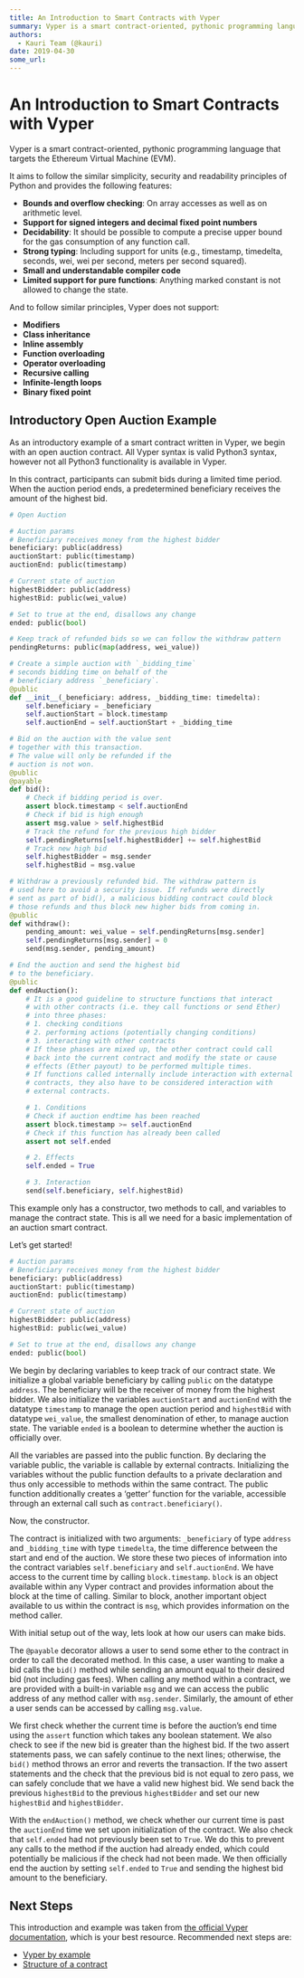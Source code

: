 ```yaml
---
title: An Introduction to Smart Contracts with Vyper
summary: Vyper is a smart contract-oriented, pythonic programming language that targets the Ethereum Virtual Machine (EVM). It aims to follow the similar simplicity, security and readability principles of Python and provides the following features- Bounds and overflow checking- On array accesses as well as on arithmetic level. Support for signed integers and decimal fixed point numbers Decidability- It should be possible to compute a precise upper bound for the gas consumption of any function call. Stron
authors:
  - Kauri Team (@kauri)
date: 2019-04-30
some_url: 
---
```


# An Introduction to Smart Contracts with Vyper

Vyper is a smart contract-oriented, pythonic programming language that targets the Ethereum Virtual Machine (EVM).

It aims to follow the similar simplicity, security and readability principles of Python and provides the following features:

-   **Bounds and overflow checking**: On array accesses as well as on arithmetic level.
-   **Support for signed integers and decimal fixed point numbers**
-   **Decidability**: It should be possible to compute a precise upper bound for the gas consumption of any function call.
-   **Strong typing**: Including support for units (e.g., timestamp, timedelta, seconds, wei, wei per second, meters per second squared).
-   **Small and understandable compiler code**
-   **Limited support for pure functions**: Anything marked constant is not allowed to change the state.

And to follow similar principles, Vyper does not support:

-   **Modifiers**
-   **Class inheritance**
-   **Inline assembly**
-   **Function overloading**
-   **Operator overloading**
-   **Recursive calling**
-   **Infinite-length loops**
-   **Binary fixed point**

## Introductory Open Auction Example

As an introductory example of a smart contract written in Vyper, we begin with an open auction contract. All Vyper syntax is valid Python3 syntax, however not all Python3 functionality is available in Vyper.

In this contract, participants can submit bids during a limited time period. When the auction period ends, a predetermined beneficiary receives the amount of the highest bid.

```python
# Open Auction

# Auction params
# Beneficiary receives money from the highest bidder
beneficiary: public(address)
auctionStart: public(timestamp)
auctionEnd: public(timestamp)

# Current state of auction
highestBidder: public(address)
highestBid: public(wei_value)

# Set to true at the end, disallows any change
ended: public(bool)

# Keep track of refunded bids so we can follow the withdraw pattern
pendingReturns: public(map(address, wei_value))

# Create a simple auction with `_bidding_time`
# seconds bidding time on behalf of the
# beneficiary address `_beneficiary`.
@public
def __init__(_beneficiary: address, _bidding_time: timedelta):
    self.beneficiary = _beneficiary
    self.auctionStart = block.timestamp
    self.auctionEnd = self.auctionStart + _bidding_time

# Bid on the auction with the value sent
# together with this transaction.
# The value will only be refunded if the
# auction is not won.
@public
@payable
def bid():
    # Check if bidding period is over.
    assert block.timestamp < self.auctionEnd
    # Check if bid is high enough
    assert msg.value > self.highestBid
    # Track the refund for the previous high bidder
    self.pendingReturns[self.highestBidder] += self.highestBid
    # Track new high bid
    self.highestBidder = msg.sender
    self.highestBid = msg.value

# Withdraw a previously refunded bid. The withdraw pattern is
# used here to avoid a security issue. If refunds were directly
# sent as part of bid(), a malicious bidding contract could block
# those refunds and thus block new higher bids from coming in.
@public
def withdraw():
    pending_amount: wei_value = self.pendingReturns[msg.sender]
    self.pendingReturns[msg.sender] = 0
    send(msg.sender, pending_amount)

# End the auction and send the highest bid
# to the beneficiary.
@public
def endAuction():
    # It is a good guideline to structure functions that interact
    # with other contracts (i.e. they call functions or send Ether)
    # into three phases:
    # 1. checking conditions
    # 2. performing actions (potentially changing conditions)
    # 3. interacting with other contracts
    # If these phases are mixed up, the other contract could call
    # back into the current contract and modify the state or cause
    # effects (Ether payout) to be performed multiple times.
    # If functions called internally include interaction with external
    # contracts, they also have to be considered interaction with
    # external contracts.

    # 1. Conditions
    # Check if auction endtime has been reached
    assert block.timestamp >= self.auctionEnd
    # Check if this function has already been called
    assert not self.ended

    # 2. Effects
    self.ended = True

    # 3. Interaction
    send(self.beneficiary, self.highestBid)
```

This example only has a constructor, two methods to call, and variables to manage the contract state. This is all we need for a basic implementation of an auction smart contract.

Let’s get started!

```python
# Auction params
# Beneficiary receives money from the highest bidder
beneficiary: public(address)
auctionStart: public(timestamp)
auctionEnd: public(timestamp)

# Current state of auction
highestBidder: public(address)
highestBid: public(wei_value)

# Set to true at the end, disallows any change
ended: public(bool)
```

We begin by declaring variables to keep track of our contract state. We initialize a global variable beneficiary by calling `public` on the datatype `address`. The beneficiary will be the receiver of money from the highest bidder. We also initialize the variables `auctionStart` and `auctionEnd` with the datatype `timestamp` to manage the open auction period and `highestBid` with datatype `wei_value`, the smallest denomination of ether, to manage auction state. The variable `ended` is a boolean to determine whether the auction is officially over.

All the variables are passed into the public function. By declaring the variable public, the variable is callable by external contracts. Initializing the variables without the public function defaults to a private declaration and thus only accessible to methods within the same contract. The public function additionally creates a ‘getter’ function for the variable, accessible through an external call such as `contract.beneficiary()`.

Now, the constructor.

The contract is initialized with two arguments: `_beneficiary` of type `address` and `_bidding_time` with type `timedelta`, the time difference between the start and end of the auction. We store these two pieces of information into the contract variables `self.beneficiary` and `self.auctionEnd`. We have access to the current time by calling `block.timestamp`. `block` is an object available within any Vyper contract and provides information about the block at the time of calling. Similar to block, another important object available to us within the contract is `msg`, which provides information on the method caller.

With initial setup out of the way, lets look at how our users can make bids.

The `@payable` decorator allows a user to send some ether to the contract in order to call the decorated method. In this case, a user wanting to make a bid calls the `bid()` method while sending an amount equal to their desired bid (not including gas fees). When calling any method within a contract, we are provided with a built-in variable `msg` and we can access the public address of any method caller with `msg.sender`. Similarly, the amount of ether a user sends can be accessed by calling `msg.value`.

We first check whether the current time is before the auction’s end time using the `assert` function which takes any boolean statement. We also check to see if the new bid is greater than the highest bid. If the two assert statements pass, we can safely continue to the next lines; otherwise, the `bid()` method throws an error and reverts the transaction. If the two assert statements and the check that the previous bid is not equal to zero pass, we can safely conclude that we have a valid new highest bid. We send back the previous `highestBid` to the previous `highestBidder` and set our new `highestBid` and `highestBidder`.

With the `endAuction()` method, we check whether our current time is past the `auctionEnd` time we set upon initialization of the contract. We also check that `self.ended` had not previously been set to `True`. We do this to prevent any calls to the method if the auction had already ended, which could potentially be malicious if the check had not been made. We then officially end the auction by setting `self.ended` to `True` and sending the highest bid amount to the beneficiary.

## Next Steps

This introduction and example was taken from [the official Vyper documentation](https://vyper.readthedocs.io/), which is your best resource. Recommended next steps are:

-   [Vyper by example](https://vyper.readthedocs.io/en/latest/vyper-by-example.html)
-   [Structure of a contract](https://vyper.readthedocs.io/en/latest/structure-of-a-contract.html)
